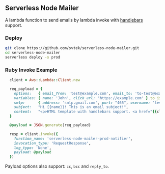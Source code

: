 ## Serverless Node Mailer
A lambda function to send emails by lambda invoke with [handlebars](http://handlebarsjs.com/) support.

### Deploy
```bash
git clone https://github.com/svtek/serverless-node-mailer.git
cd serverless-node-mailer
serverless deploy -s prod
```

### Ruby Invoke Example

```ruby
  client = Aws::Lambda::Client.new

  req_payload = {
    options:   { email_from: 'test@example.com', email_to: 'to-test@example.com' }.to_json,
    variables: { name: 'John', click_url: 'https://example.com' }.to_json,
    smtp:      { address: 'smtp.gmail.com', port: "465", username: 'test', password: 'test' }.to_json,
    subject:   "Hi {{name}}! This is an email subject!",
    content:   "<p>HTML template with handlebars support. <a href="{{click_url}}">Click here</a></p>"
  }

  @payload = JSON.generate(req_payload)

  resp = client.invoke({
    function_name: 'serverless-node-mailer-prod-notifier',
    invocation_type: 'RequestResponse',
    log_type: 'None',
    payload: @payload
  })
```

Payload options also support: `cc`, `bcc` and `reply_to`.
